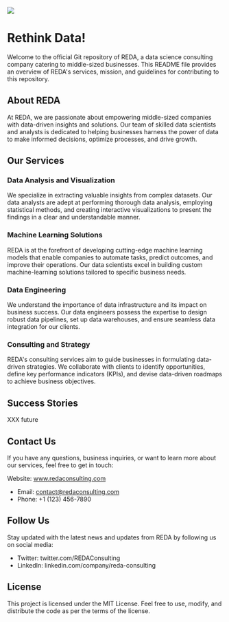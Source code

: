 
![](https://user-images.githubusercontent.com/87521684/211638907-a264fd26-63ee-436b-ae0b-2a831cc65a80.png)

# Rethink Data!

Welcome to the official Git repository of REDA, a data science consulting company catering to middle-sized businesses. This README file provides an overview of REDA's services, mission, and guidelines for contributing to this repository.

## About REDA
At REDA, we are passionate about empowering middle-sized companies with data-driven insights and solutions. Our team of skilled data scientists and analysts is dedicated to helping businesses harness the power of data to make informed decisions, optimize processes, and drive growth.

## Our Services
### Data Analysis and Visualization
We specialize in extracting valuable insights from complex datasets. Our data analysts are adept at performing thorough data analysis, employing statistical methods, and creating interactive visualizations to present the findings in a clear and understandable manner.

### Machine Learning Solutions
REDA is at the forefront of developing cutting-edge machine learning models that enable companies to automate tasks, predict outcomes, and improve their operations. Our data scientists excel in building custom machine-learning solutions tailored to specific business needs.

### Data Engineering
We understand the importance of data infrastructure and its impact on business success. Our data engineers possess the expertise to design robust data pipelines, set up data warehouses, and ensure seamless data integration for our clients.

### Consulting and Strategy
REDA's consulting services aim to guide businesses in formulating data-driven strategies. We collaborate with clients to identify opportunities, define key performance indicators (KPIs), and devise data-driven roadmaps to achieve business objectives.

## Success Stories
XXX future 

##  Contact Us
If you have any questions, business inquiries, or want to learn more about our services, feel free to get in touch:

Website: www.redaconsulting.com
* Email: contact@redaconsulting.com
* Phone: +1 (123) 456-7890

## Follow Us
Stay updated with the latest news and updates from REDA by following us on social media:

* Twitter: twitter.com/REDAConsulting
* LinkedIn: linkedin.com/company/reda-consulting

## License
This project is licensed under the MIT License. Feel free to use, modify, and distribute the code as per the terms of the license.
